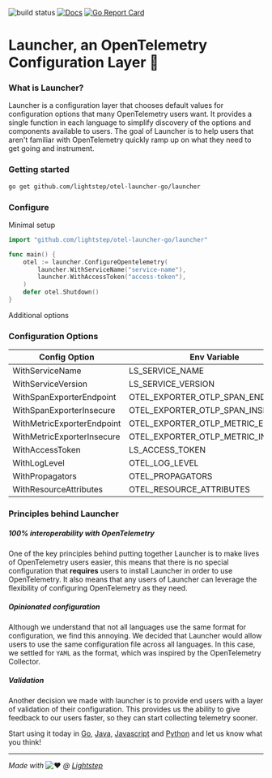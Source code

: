 ![build status](https://github.com/lightstep/otel-launcher-go/workflows/build/badge.svg)
[![Docs](https://godoc.org/github.com/lightstep/otel-launcher-go/launcher?status.svg)](https://pkg.go.dev/github.com/lightstep/otel-launcher-go/launcher)
[![Go Report Card](https://goreportcard.com/badge/github.com/lightstep/otel-launcher-go/launcher)](https://goreportcard.com/report/github.com/lightstep/otel-launcher-go/launcher)

# Launcher, an OpenTelemetry Configuration Layer 🚀

### What is Launcher?

Launcher is a configuration layer that chooses default values for configuration options that many OpenTelemetry users want. It provides a single function in each language to simplify discovery of the options and components available to users. The goal of Launcher is to help users that aren't familiar with OpenTelemetry quickly ramp up on what they need to get going and instrument.

### Getting started

```bash
go get github.com/lightstep/otel-launcher-go/launcher
```

### Configure

Minimal setup

```go
import "github.com/lightstep/otel-launcher-go/launcher"

func main() {
    otel := launcher.ConfigureOpentelemetry(
        launcher.WithServiceName("service-name"),
        launcher.WithAccessToken("access-token"),
    )
    defer otel.Shutdown()
}
```

Additional options

### Configuration Options

|Config Option     |Env Variable      |Required|Default|
|------------------|------------------|--------|-------|
|WithServiceName            |LS_SERVICE_NAME                    |y       |-                               |
|WithServiceVersion         |LS_SERVICE_VERSION                 |n       |unknown                         |
|WithSpanExporterEndpoint   |OTEL_EXPORTER_OTLP_SPAN_ENDPOINT   |n       |ingest.lightstep.com:443        |
|WithSpanExporterInsecure   |OTEL_EXPORTER_OTLP_SPAN_INSECURE   |n       |false                           |
|WithMetricExporterEndpoint |OTEL_EXPORTER_OTLP_METRIC_ENDPOINT |n       |ingest.lightstep.com:443/metrics|
|WithMetricExporterInsecure |OTEL_EXPORTER_OTLP_METRIC_INSECURE |n       |false                           |
|WithAccessToken            |LS_ACCESS_TOKEN                    |n       |-                               |
|WithLogLevel               |OTEL_LOG_LEVEL                     |n       |info                            |
|WithPropagators            |OTEL_PROPAGATORS                   |n       |b3                              |
|WithResourceAttributes     |OTEL_RESOURCE_ATTRIBUTES           |n       |-                               |

### Principles behind Launcher

##### 100% interoperability with OpenTelemetry

One of the key principles behind putting together Launcher is to make lives of OpenTelemetry users easier, this means that there is no special configuration that **requires** users to install Launcher in order to use OpenTelemetry. It also means that any users of Launcher can leverage the flexibility of configuring OpenTelemetry as they need.

##### Opinionated configuration

Although we understand that not all languages use the same format for configuration, we find this annoying. We decided that Launcher would allow users to use the same configuration file across all languages. In this case, we settled for `YAML` as the format, which was inspired by the OpenTelemetry Collector.

##### Validation

Another decision we made with launcher is to provide end users with a layer of validation of their configuration. This provides us the ability to give feedback to our users faster, so they can start collecting telemetry sooner.

Start using it today in [Go](), [Java](https://github.com/lightstep/otel-launcher-java), [Javascript](https://github.com/lightstep/otel-launcher-node) and [Python](https://github.com/lightstep/otel-launcher-python) and let us know what you think!

------

*Made with* ![:heart:](https://a.slack-edge.com/production-standard-emoji-assets/10.2/apple-medium/2764-fe0f.png) *@ [Lightstep](http://lightstep.com/)*
